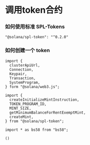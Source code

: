 # 调用token合约

### 如何使用标准 SPL-Tokens

```tsx
"@solana/spl-token": "^0.2.0"
```

### 如何创建一个 token

```tsx
import {
  clusterApiUrl,
  Connection,
  Keypair,
  Transaction,
  SystemProgram,  
} form "@solana/web3.js";

import {
  createInitializeMintInstruction,
  TOKEN_PROGRAM_ID,
  MINT_SIZE,
  getMinimumBalanceForRentExemptMint,
  createMint,
} from "@solana/spl-token";

import * as bs58 from "bs58";

()
```

